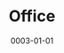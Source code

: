 ---
title: Office
date: 0003-01-01
ico: mdi:desktop-tower
color: red-400
hardware:
  - type: Display 1
    name: Spectrum › OLED
    sub:
      - 27"
      - 240Hz
    link: https://intl.dough.tech/products/spectrum-oled-qhd-240hz-gaming-monitor-es07e2d
  - type: Display 2
    name: LG › 27GL83A-B
    sub:
      - 27"
      - 144Hz
    link: https://amazon.com/dp/B07YGZL8XF?tag=qrayg-20
  - type: Speakers
    name: Audioengine › A2+
    sub:
      - + S6 Sub
    link: https://amazon.com/dp/B07MYW4Q8S?tag=qrayg-20
  - type: Headphones
    name: Bowers & Wilkins › PX-7
    sub:
      - Over Ear
    link: https://amazon.com/dp/B07WK6SGZC?tag=qrayg-20
  - type: Cam
    name: Opal › AI Webcam
    sub:
      - USB
      - Black
    link: https://opalcamera.com/
  - type: USB Switch
    name: UGreen › USB3 Switch
    sub:
      - 4x USB3
      - Mac ↔ PC
    link: https://amazon.com/dp/B01N6GD9JO?tag=qrayg-20
  - type: Misc
    name: LaMetric › Sky
    sub:
      - Smart Lighting
    link: https://lametric.com/en-US/sky/
  - type: Misc
    name: LaMetric › Time
    sub:
      - Smart Clock
    link: https://amazon.com/dp/B01IVTVK3W?tag=qrayg-20
  - type: NAS
    name: Synology › DS416slim
    sub:
      - 4 Bays
      - 2 TB
    link: https://amazon.com/dp/B00LB0E9B4?tag=qrayg-20
  - type: Chair
    name: HINOMI › H1 Classic #Steelcase › Reply Mesh
    sub:
      #- Gray
      - Black
    link: https://hinomi.co/products/hinomi-h1-classic-ergonomic-office-chair
---